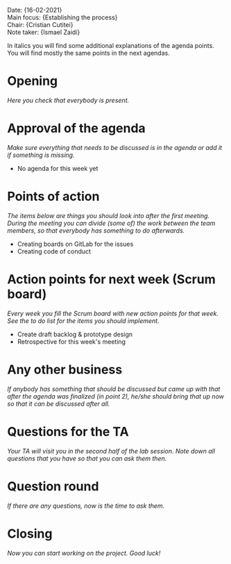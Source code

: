 
Date:           {16-02-2021}\
Main focus:     {Establishing the process}\
Chair:          {Cristian Cutitei}\
Note taker:     {Ismael Zaidi}

In italics you will find some additional explanations of the agenda points. You will find mostly the same points in the next agendas.

# Opening
*Here you check that everybody is present.*

# Approval of the agenda
*Make sure everything that needs to be discussed is in the agenda or add it if something is missing.*

- No agenda for this week yet


# Points of action
*The items below are things you should look into after the first meeting. During the meeting you can divide (some of) the work between the team members, so that everybody has something to do afterwards.*

- Creating boards on GitLab for the issues
- Creating code of conduct

# Action points for next week (Scrum board)
*Every week you fill the Scrum board with new action points for that week. See the to do list for the items you should implement.*

- Create draft backlog & prototype design
- Retrospective for this week's meeting

# Any other business
*If anybody has something that should be discussed but came up with that after the agenda was finalized (in point 2), he/she should bring that up now so that it can be discussed after all.*

# Questions for the TA
*Your TA will visit you in the second half of the lab session. Note down all questions that you have so that you can ask them then.*



# Question round
*If there are any questions, now is the time to ask them.*

# Closing
*Now you can start working on the project. Good luck!*
